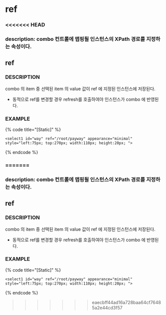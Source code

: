 # ref

### &lt;&lt;&lt;&lt;&lt;&lt;&lt; HEAD

### description: combo 컨트롤에 맵핑될 인스턴스의 XPath 경로를 지정하는 속성이다.

## ref

### DESCRIPTION

combo 의 item 중 선택된 item 의 value 값이 ref 에 지정된 인스턴스에 저장된다.

* 동적으로 ref를 변경할 경우 refresh를 호출하여야 인스턴스가 combo 에 반영된다. 

### EXAMPLE

{% code title="\[Static\]" %}
```markup
<select1 id="way" ref="/root/payway" appearance="minimal" 
style="left:75px; top:270px; width:110px; height:20px; ">
```
{% endcode %}

### =======

### description: combo 컨트롤에 맵핑될 인스턴스의 XPath 경로를 지정하는 속성이다.

## ref

### DESCRIPTION

combo 의 item 중 선택된 item 의 value 값이 ref 에 지정된 인스턴스에 저장된다.

* 동적으로 ref를 변경할 경우 refresh를 호출하여야 인스턴스가 combo 에 반영된다. 

### EXAMPLE

{% code title="\[Static\]" %}
```markup
<select1 id="way" ref="/root/payway" appearance="minimal" 
style="left:75px; top:270px; width:110px; height:20px; ">
```
{% endcode %}

> > > > > > > eaecbff44ad16a728baa64cf76485a2e44cd3f57

